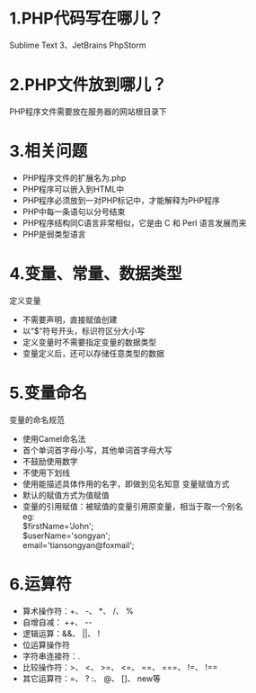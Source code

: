 # 1.PHP代码写在哪儿？
Sublime Text 3、JetBrains PhpStorm

# 2.PHP文件放到哪儿？
PHP程序文件需要放在服务器的网站根目录下

# 3.相关问题
- PHP程序文件的扩展名为.php
- PHP程序可以嵌入到HTML中
- PHP程序必须放到一对PHP标记中，才能解释为PHP程序
- PHP中每一条语句以分号结束
- PHP程序结构同C语言非常相似，它是由 C 和 Perl 语言发展而来
- PHP是弱类型语言

# 4.变量、常量、数据类型  
定义变量
- 不需要声明，直接赋值创建
- 以“$”符号开头，标识符区分大小写
- 定义变量时不需要指定变量的数据类型
- 变量定义后，还可以存储任意类型的数据

# 5.变量命名
变量的命名规范    
- 使用Camel命名法  
- 首个单词首字母小写，其他单词首字母大写
- 不鼓励使用数字
- 不使用下划线
- 使用能描述具体作用的名字，即做到见名知意
变量赋值方式  
- 默认的赋值方式为值赋值
- 变量的引用赋值：被赋值的变量引用原变量，相当于取一个别名  
eg:  
  $firstName='John';  
  $userName='songyan';  
  email='tiansongyan@foxmail';  

# 6.运算符
- 算术操作符：+、 -、 *、 /、 %
- 自增自减： ++、 --
- 逻辑运算：&&、 ||、 !
- 位运算操作符
- 字符串连接符：.
- 比较操作符：>、 <、 >=、 <=、 ==、 ===、 !=、 !==
- 其它运算符：=、 ? :、 @、 []、 new等


